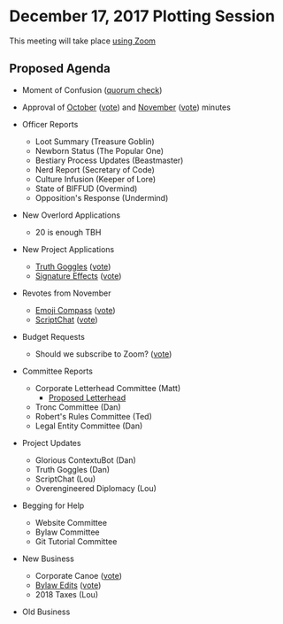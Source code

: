 # December 17, 2017 Plotting Session

This meeting will take place [using Zoom](https://zoom.us/j/615256609)

## Proposed Agenda

- Moment of Confusion ([quorum check](https://doodle.com/poll/g8zv5xp2faycetzs))

- Approval of [October](https://github.com/BadIdeaFactory/corporate/blob/minutes-preliminary/records/minutes/20171021_plotting_session.md) ([vote](https://doodle.com/poll/5qfp9qxumh3maseu)) and [November](https://github.com/BadIdeaFactory/corporate/blob/minutes-preliminary/records/minutes/2017-11-18.md) ([vote](https://doodle.com/poll/puh98c6kcrzm6kth)) minutes

- Officer Reports
    + Loot Summary (Treasure Goblin)
    + Newborn Status (The Popular One)
    + Bestiary Process Updates (Beastmaster)
    + Nerd Report (Secretary of Code)
    + Culture Infusion (Keeper of Lore)
    + State of BIFFUD (Overmind)
    + Opposition's Response (Undermind)

- New Overlord Applications
    + 20 is enough TBH

- New Project Applications
    + [Truth Goggles](https://github.com/BadIdeaFactory/corporate/issues/54) ([vote](https://doodle.com/poll/t97w25g7a8k7wwxe))
    + [Signature Effects](https://github.com/BadIdeaFactory/corporate/issues/55) ([vote](https://doodle.com/poll/962u6r8gp9grf3e2))

- Revotes from November
    + [Emoji Compass](https://github.com/BadIdeaFactory/corporate/issues/45) ([vote](https://doodle.com/poll/kcniwr85hfwdubds))
    + [ScriptChat](https://github.com/BadIdeaFactory/corporate/issues/46) ([vote](https://doodle.com/poll/f2g9tmb5crccarhw))

- Budget Requests
    + Should we subscribe to Zoom? ([vote](https://doodle.com/poll/7mfm89hifrtm58tb))

- Committee Reports
    + Corporate Letterhead Committee (Matt)
        * [Proposed Letterhead](https://github.com/BadIdeaFactory/corporate/blob/order/documents/BIFFUD_letterhead_logo.dotx)
    + Tronc Committee (Dan)
    + Robert's Rules Committee (Ted)
    + Legal Entity Committee (Dan)

- Project Updates
    + Glorious ContextuBot (Dan)
    + Truth Goggles (Dan)
    + ScriptChat (Lou)
    + Overengineered Diplomacy (Lou)

- Begging for Help
    + Website Committee
    + Bylaw Committee
    + Git Tutorial Committee

- New Business
    + Corporate Canoe ([vote](https://doodle.com/poll/ukrru3dmgntdznt4))
    + [Bylaw Edits](https://github.com/BadIdeaFactory/corporate/pull/52) ([vote](https://doodle.com/poll/5wuqeqpmatu9m4si))
    + 2018 Taxes (Lou)

- Old Business

